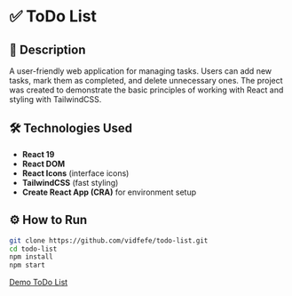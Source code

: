 # ✅ ToDo List

## 📖 Description
A user-friendly web application for managing tasks. Users can add new tasks, mark them as completed, and delete unnecessary ones. The project was created to demonstrate the basic principles of working with React and styling with TailwindCSS.  

## 🛠 Technologies Used
- **React 19**  
- **React DOM**  
- **React Icons** (interface icons)  
- **TailwindCSS** (fast styling)  
- **Create React App (CRA)** for environment setup  

## ⚙️ How to Run

```bash
git clone https://github.com/vidfefe/todo-list.git
cd todo-list
npm install
npm start
```

[Demo ToDo List](https://todo-list-q6hv-idco2eg41-vidfefes-projects.vercel.app/)
